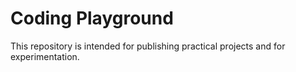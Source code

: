 # Coding Playground
This repository is intended for publishing practical projects and for experimentation.
